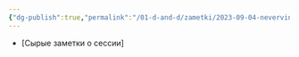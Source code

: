 ```yaml
---
{"dg-publish":true,"permalink":"/01-d-and-d/zametki/2023-09-04-nevervinter-zametki-o-sessii/","created":"2024-11-09T09:06:49.754+03:00","updated":"2024-01-10T17:43:37.031+03:00"}
---
```



- [Сырые заметки о сессии]

